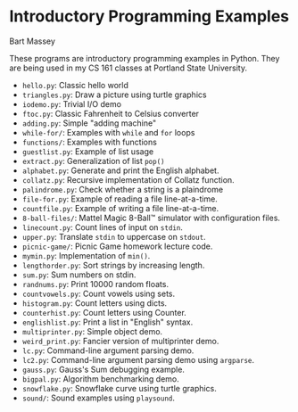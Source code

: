# Introductory Programming Examples
Bart Massey

These programs are introductory programming examples in
Python. They are being used in my CS 161 classes at Portland
State University.

* `hello.py`: Classic hello world
* `triangles.py`: Draw a picture using turtle graphics
* `iodemo.py`: Trivial I/O demo
* `ftoc.py`: Classic Fahrenheit to Celsius converter
* `adding.py`: Simple "adding machine"
* `while-for/`: Examples with `while` and `for` loops
* `functions/`: Examples with functions
* `guestlist.py`: Example of list usage
* `extract.py`: Generalization of list `pop()`
* `alphabet.py`: Generate and print the English alphabet.
* `collatz.py`: Recursive implementation of Collatz function.
* `palindrome.py`: Check whether a string is a plaindrome
* `file-for.py`: Example of reading a file line-at-a-time.
* `countfile.py`: Example of writing a file line-at-a-time.
* `8-ball-files/`: Mattel Magic 8-Ball™ simulator with configuration files.
* `linecount.py`: Count lines of input on `stdin`.
* `upper.py`: Translate `stdin` to uppercase on `stdout`.
* `picnic-game/`: Picnic Game homework lecture code.
* `mymin.py`: Implementation of `min()`.
* `lengthorder.py`: Sort strings by increasing length.
* `sum.py`: Sum numbers on stdin.
* `randnums.py`: Print 10000 random floats.
* `countvowels.py`: Count vowels using sets.
* `histogram.py`: Count letters using dicts.
* `counterhist.py`: Count letters using Counter.
* `englishlist.py`: Print a list in "English" syntax.
* `multiprinter.py`: Simple object demo.
* `weird_print.py`: Fancier version of multiprinter demo.
* `lc.py`: Command-line argument parsing demo.
* `lc2.py`: Command-line argument parsing demo using `argparse`.
* `gauss.py`: Gauss's Sum debugging example.
* `bigpal.py`: Algorithm benchmarking demo.
* `snowflake.py`: Snowflake curve using turtle graphics.
* `sound/`: Sound examples using `playsound`.
